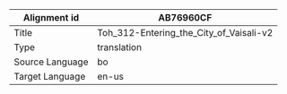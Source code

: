 |Alignment id | AB76960CF
| --- | --- 
|Title | Toh_312-Entering_the_City_of_Vaisali-v2 
|Type | translation
|Source Language | bo
|Target Language | en-us